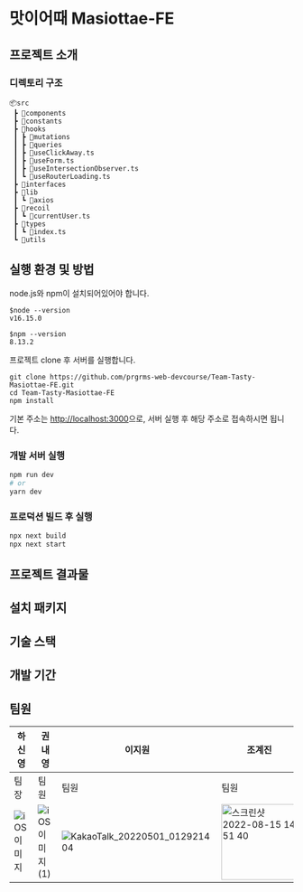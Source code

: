 # 맛이어때 Masiottae-FE
## 프로젝트 소개

### 디렉토리 구조
```
📦src
 ┣ 📂components
 ┣ 📂constants
 ┣ 📂hooks
 ┃ ┣ 📂mutations
 ┃ ┣ 📂queries
 ┃ ┣ 📜useClickAway.ts
 ┃ ┣ 📜useForm.ts
 ┃ ┣ 📜useIntersectionObserver.ts
 ┃ ┗ 📜useRouterLoading.ts
 ┣ 📂interfaces
 ┣ 📂lib
 ┃ ┗ 📂axios
 ┣ 📂recoil
 ┃ ┗ 📜currentUser.ts
 ┣ 📂types
 ┃ ┗ 📜index.ts
 ┗ 📂utils
```

## 실행 환경 및 방법 
node.js와 npm이 설치되어있어야 합니다. 

```
$node --version
v16.15.0

$npm --version
8.13.2
```

프로젝트 clone 후 서버를 실행합니다. 
```
git clone https://github.com/prgrms-web-devcourse/Team-Tasty-Masiottae-FE.git
cd Team-Tasty-Masiottae-FE
npm install
```
기본 주소는 [http://localhost:3000](http://localhost:3000)으로, 서버 실행 후 해당 주소로 접속하시면 됩니다. 

### 개발 서버 실행 
```bash
npm run dev
# or
yarn dev
```
### 프로덕션 빌드 후 실행
```bash
npx next build
npx next start
```

## 프로젝트 결과물 


## 설치 패키지 

## 기술 스택

## 개발 기간

## 팀원

|하신영|권내영|이지원|조계진|
|------|------|------|-------|
|팀장|팀원|팀원|팀원|
| ![iOS 이미지](https://user-images.githubusercontent.com/75849590/184590304-21ad7bff-3c2e-4d4e-ad8c-9c4b6e6712ca.jpg)| ![iOS 이미지 (1)](https://user-images.githubusercontent.com/75849590/184590314-3a1462b7-744e-4545-a164-45b2d6538c3b.jpg) | ![KakaoTalk_20220501_012921404](https://user-images.githubusercontent.com/75849590/184590324-39818449-abfe-4b20-8179-c34626b357ec.jpg) | <img width="134" alt="스크린샷 2022-08-15 14 51 40" src="https://user-images.githubusercontent.com/75849590/184590329-5db723c6-ad14-4aec-9669-bfa621c70433.png">|


